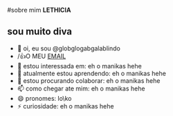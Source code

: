 #sobre mim **LETHICIA**
## **sou muito diva**
- 👋 oi, eu sou @globglogabgalablindo
- /:+1:O MEU [EMAIL](LETHICIA.CRUZ@ESCOLA.PR.GOV.BR)
- 👀 estou interessada em: eh o manikas hehe
- 🌱 atualmente estou aprendendo: eh o manikas hehe
- 💞️ estou procurando colaborar: eh o manikas hehe
- 📫 como chegar ate mim: eh o manikas hehe
- 😄 pronomes: lo\ko
- ⚡ curiosidade: eh o manikas hehe

<!---
globglogabgalablindo/globglogabgalablindo is a ✨ special ✨ repository because its `README.md` (this file) appears on your GitHub profile.
You can click the Preview link to take a look at your changes.
--->
